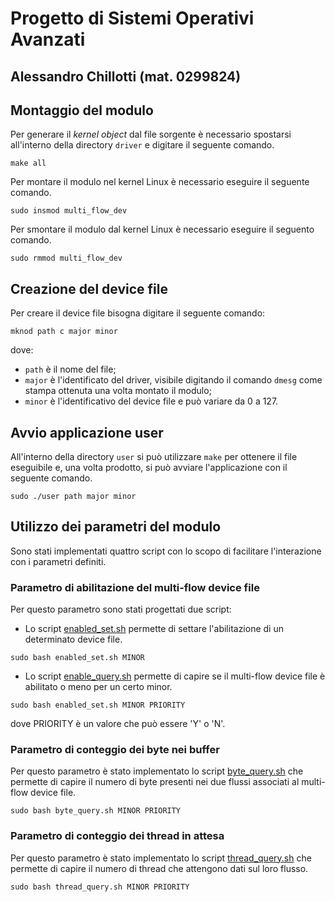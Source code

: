 # Progetto di Sistemi Operativi Avanzati
## Alessandro Chillotti (mat. 0299824)
## Montaggio del modulo
Per generare il *kernel object* dal file sorgente è necessario spostarsi all'interno della directory `driver` e digitare il seguente comando.
```
make all
```
Per montare il modulo nel kernel Linux è necessario eseguire il seguente comando.
```
sudo insmod multi_flow_dev
```
Per smontare il modulo dal kernel Linux è necessario eseguire il seguento comando.
```
sudo rmmod multi_flow_dev
```

## Creazione del device file
Per creare il device file bisogna digitare il seguente comando:
```
mknod path c major minor
```
dove:
- `path` è il nome del file;
- `major` è l'identificato del driver, visibile digitando il comando `dmesg` come stampa ottenuta una volta montato il modulo;
- `minor` è l'identificativo del device file e può variare da 0 a 127.

## Avvio applicazione user
All'interno della directory `user` si può utilizzare `make` per ottenere il file eseguibile e, una volta prodotto, si può avviare l'applicazione con il seguente comando.
```
sudo ./user path major minor
```

## Utilizzo dei parametri del modulo
Sono stati implementati quattro script con lo scopo di facilitare l'interazione con i parametri definiti.

### Parametro di abilitazione del multi-flow device file
Per questo parametro sono stati progettati due script:
- Lo script [enabled_set.sh](utils/enabled_set.sh) permette di settare l'abilitazione di un determinato device file.
```
sudo bash enabled_set.sh MINOR
```
- Lo script [enable_query.sh](utils/enabled_query.sh) permette di capire se il multi-flow device file è abilitato o meno per un certo minor.
```
sudo bash enabled_set.sh MINOR PRIORITY
```
dove PRIORITY è un valore che può essere 'Y' o 'N'.
### Parametro di conteggio dei byte nei buffer
Per questo parametro è stato implementato lo script [byte_query.sh](utils/byte_query.sh) che permette di capire il numero di byte presenti nei due flussi associati al multi-flow device file.
```
sudo bash byte_query.sh MINOR PRIORITY
```
### Parametro di conteggio dei thread in attesa
Per questo parametro è stato implementato lo script [thread_query.sh](utils/thread_query.sh) che permette di capire il numero di thread che attengono dati sul loro flusso.
```
sudo bash thread_query.sh MINOR PRIORITY
```
